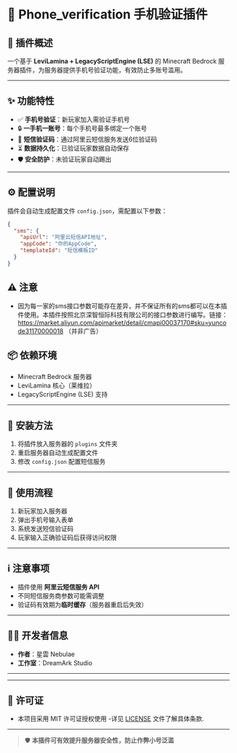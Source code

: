 # 📱 Phone_verification 手机验证插件

## 📌 插件概述  
一个基于 **LeviLamina + LegacyScriptEngine (LSE)** 的 Minecraft Bedrock 服务器插件，为服务器提供手机号验证功能，有效防止多账号滥用。

---

## ✨ 功能特性

- ✅ **手机号验证**：新玩家加入需验证手机号  
- 🔒 **一手机一账号**：每个手机号最多绑定一个账号  
- 📲 **短信验证码**：通过阿里云短信服务发送6位验证码  
- ⏳ **数据持久化**：已验证玩家数据自动保存  
- 🛡️ **安全防护**：未验证玩家自动踢出  

---

## ⚙️ 配置说明

插件会自动生成配置文件 `config.json`，需配置以下参数：

```json
{
  "sms": {
    "apiUrl": "阿里云短信API地址",
    "appCode": "你的AppCode",
    "templateId": "短信模板ID"
  }
}
```
## ⚠️ 注意
- 因为每一家的sms接口参数可能存在差异，并不保证所有的sms都可以在本插件使用。本插件按照北京深智恒际科技有限公司的接口参数进行编写。链接：https://market.aliyun.com/apimarket/detail/cmapi00037170#sku=yuncode31170000018 （并非广告）
## 📦 依赖环境

- Minecraft Bedrock 服务器  
- LeviLamina 核心（莱维拉）  
- LegacyScriptEngine (LSE) 支持  

---

## 🚀 安装方法

1. 将插件放入服务器的 `plugins` 文件夹  
2. 重启服务器自动生成配置文件
3. 修改 `config.json` 配置短信服务

---

## 📝 使用流程

1. 新玩家加入服务器  
2. 弹出手机号输入表单  
3. 系统发送短信验证码  
4. 玩家输入正确验证码后获得访问权限  

---

## ℹ️ 注意事项

- 插件使用 **阿里云短信服务 API**  
- 不同短信服务商参数可能需调整  
- 验证码有效期为**临时缓存**（服务器重启后失效）  

---

## 👨‍💻 开发者信息

- **作者**：星雲 Nebulae  
- **工作室**：DreamArk Studio  

---
---
## 📄 许可证

- 本项目采用 MIT 许可证授权使用 -详见 [LICENSE](./LICENSE) 文件了解具体条款.
---

> 🛡️ **本插件可有效提升服务器安全性，防止作弊小号泛滥**

